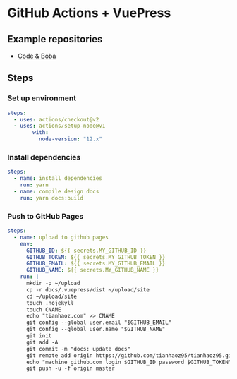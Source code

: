 # GitHub Actions + VuePress

## Example repositories

- [Code & Boba](https://github.com/tianhaoz95/codeNboba)

## Steps

### Set up environment

```yml
steps:
  - uses: actions/checkout@v2
  - uses: actions/setup-node@v1
        with:
          node-version: "12.x"
```

### Install dependencies

```yml
steps:
  - name: install dependencies
    run: yarn
  - name: compile design docs
    run: yarn docs:build
```

### Push to GitHub Pages

```yml
steps:
  - name: upload to github pages
    env:
      GITHUB_ID: ${{ secrets.MY_GITHUB_ID }}
      GITHUB_TOKEN: ${{ secrets.MY_GITHUB_TOKEN }}
      GITHUB_EMAIL: ${{ secrets.MY_GITHUB_EMAIL }}
      GITHUB_NAME: ${{ secrets.MY_GITHUB_NAME }}
    run: |
      mkdir -p ~/upload
      cp -r docs/.vuepress/dist ~/upload/site
      cd ~/upload/site
      touch .nojekyll
      touch CNAME
      echo "tianhaoz.com" >> CNAME
      git config --global user.email "$GITHUB_EMAIL"
      git config --global user.name "$GITHUB_NAME"
      git init
      git add -A
      git commit -m "docs: update docs"
      git remote add origin https://github.com/tianhaoz95/tianhaoz95.github.io.git
      echo "machine github.com login $GITHUB_ID password $GITHUB_TOKEN" > ~/.netrc
      git push -u -f origin master
```
